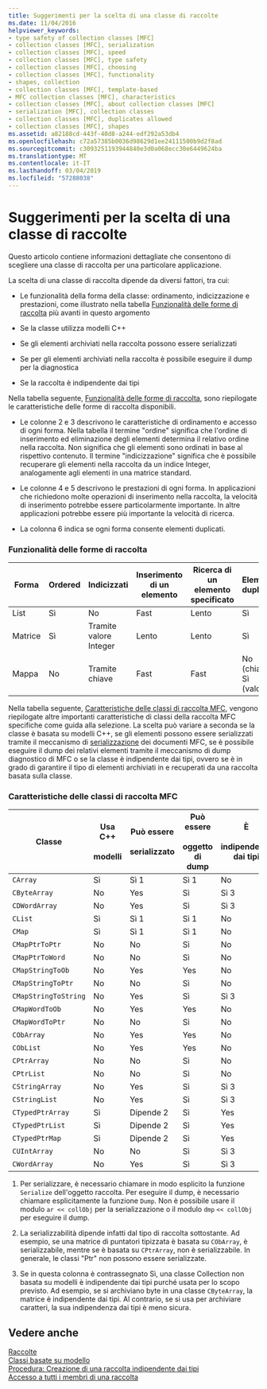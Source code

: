 ```yaml
---
title: Suggerimenti per la scelta di una classe di raccolte
ms.date: 11/04/2016
helpviewer_keywords:
- type safety of collection classes [MFC]
- collection classes [MFC], serialization
- collection classes [MFC], speed
- collection classes [MFC], type safety
- collection classes [MFC], choosing
- collection classes [MFC], functionality
- shapes, collection
- collection classes [MFC], template-based
- MFC collection classes [MFC], characteristics
- collection classes [MFC], about collection classes [MFC]
- serialization [MFC], collection classes
- collection classes [MFC], duplicates allowed
- collection classes [MFC], shapes
ms.assetid: a82188cd-443f-40d8-a244-edf292a53db4
ms.openlocfilehash: c72a57385b0036d98629d1ee24111500b9d2f8ad
ms.sourcegitcommit: c3093251193944840e3d0a068ecc30e6449624ba
ms.translationtype: MT
ms.contentlocale: it-IT
ms.lasthandoff: 03/04/2019
ms.locfileid: "57288038"
---
```

# <a name="recommendations-for-choosing-a-collection-class"></a>Suggerimenti per la scelta di una classe di raccolte

Questo articolo contiene informazioni dettagliate che consentono di scegliere una classe di raccolta per una particolare applicazione.

La scelta di una classe di raccolta dipende da diversi fattori, tra cui:

- Le funzionalità della forma della classe: ordinamento, indicizzazione e prestazioni, come illustrato nella tabella [Funzionalità delle forme di raccolta](#_core_collection_shape_features) più avanti in questo argomento

- Se la classe utilizza modelli C++

- Se gli elementi archiviati nella raccolta possono essere serializzati

- Se per gli elementi archiviati nella raccolta è possibile eseguire il dump per la diagnostica

- Se la raccolta è indipendente dai tipi

Nella tabella seguente, [Funzionalità delle forme di raccolta](#_core_collection_shape_features), sono riepilogate le caratteristiche delle forme di raccolta disponibili.

- Le colonne 2 e 3 descrivono le caratteristiche di ordinamento e accesso di ogni forma. Nella tabella il termine "ordine" significa che l'ordine di inserimento ed eliminazione degli elementi determina il relativo ordine nella raccolta. Non significa che gli elementi sono ordinati in base al rispettivo contenuto. Il termine "indicizzazione" significa che è possibile recuperare gli elementi nella raccolta da un indice Integer, analogamente agli elementi in una matrice standard.

- Le colonne 4 e 5 descrivono le prestazioni di ogni forma. In applicazioni che richiedono molte operazioni di inserimento nella raccolta, la velocità di inserimento potrebbe essere particolarmente importante. In altre applicazioni potrebbe essere più importante la velocità di ricerca.

- La colonna 6 indica se ogni forma consente elementi duplicati.

### <a name="_core_collection_shape_features"></a>  Funzionalità delle forme di raccolta

|Forma|Ordered|Indicizzati|Inserimento di un elemento|Ricerca di un elemento specificato|Elementi duplicati|
|-----------|--------------|--------------|-----------------------|----------------------------------|-------------------------|
|List|Sì|No|Fast|Lento|Sì|
|Matrice|Sì|Tramite valore Integer|Lento|Lento|Sì|
|Mappa|No|Tramite chiave|Fast|Fast|No (chiavi) Sì (valori)|

Nella tabella seguente, [Caratteristiche delle classi di raccolta MFC](#_core_characteristics_of_mfc_collection_classes), vengono riepilogate altre importanti caratteristiche di classi della raccolta MFC specifiche come guida alla selezione. La scelta può variare a seconda se la classe è basata su modelli C++, se gli elementi possono essere serializzati tramite il meccanismo di [serializzazione](../mfc/serialization-in-mfc.md) dei documenti MFC, se è possibile eseguire il dump dei relativi elementi tramite il meccanismo di dump diagnostico di MFC o se la classe è indipendente dai tipi, ovvero se è in grado di garantire il tipo di elementi archiviati in e recuperati da una raccolta basata sulla classe.

### <a name="_core_characteristics_of_mfc_collection_classes"></a>  Caratteristiche delle classi di raccolta MFC

|Classe|Usa C++<br /><br /> modelli|Può essere<br /><br /> serializzato|Può essere<br /><br /> oggetto di dump|È<br /><br /> indipendente dai tipi|
|-----------|------------------------------|---------------------------|-----------------------|-----------------------|
|`CArray`|Sì|Sì 1|Sì 1|No|
|`CByteArray`|No|Yes|Sì|Sì 3|
|`CDWordArray`|No|Yes|Sì|Sì 3|
|`CList`|Sì|Sì 1|Sì 1|No|
|`CMap`|Sì|Sì 1|Sì 1|No|
|`CMapPtrToPtr`|No|No|Sì|No|
|`CMapPtrToWord`|No|No|Sì|No|
|`CMapStringToOb`|No|Yes|Yes|No|
|`CMapStringToPtr`|No|No|Sì|No|
|`CMapStringToString`|No|Yes|Sì|Sì 3|
|`CMapWordToOb`|No|Yes|Yes|No|
|`CMapWordToPtr`|No|No|Sì|No|
|`CObArray`|No|Yes|Yes|No|
|`CObList`|No|Yes|Yes|No|
|`CPtrArray`|No|No|Sì|No|
|`CPtrList`|No|No|Sì|No|
|`CStringArray`|No|Yes|Sì|Sì 3|
|`CStringList`|No|Yes|Sì|Sì 3|
|`CTypedPtrArray`|Sì|Dipende 2|Sì|Yes|
|`CTypedPtrList`|Sì|Dipende 2|Sì|Yes|
|`CTypedPtrMap`|Sì|Dipende 2|Sì|Yes|
|`CUIntArray`|No|No|Sì|Sì 3|
|`CWordArray`|No|Yes|Sì|Sì 3|

1. Per serializzare, è necessario chiamare in modo esplicito la funzione `Serialize` dell'oggetto raccolta. Per eseguire il dump, è necessario chiamare esplicitamente la funzione `Dump`. Non è possibile usare il modulo `ar << collObj` per la serializzazione o il modulo `dmp` `<< collObj` per eseguire il dump.

2. La serializzabilità dipende infatti dal tipo di raccolta sottostante. Ad esempio, se una matrice di puntatori tipizzata è basata su `CObArray`, è serializzabile, mentre se è basata su `CPtrArray`, non è serializzabile. In generale, le classi "Ptr" non possono essere serializzate.

3. Se in questa colonna è contrassegnato Sì, una classe Collection non basata su modelli è indipendente dai tipi purché usata per lo scopo previsto. Ad esempio, se si archiviano byte in una classe `CByteArray`, la matrice è indipendente dai tipi. Al contrario, se si usa per archiviare caratteri, la sua indipendenza dai tipi è meno sicura.

## <a name="see-also"></a>Vedere anche

[Raccolte](../mfc/collections.md)<br/>
[Classi basate su modello](../mfc/template-based-classes.md)<br/>
[Procedura: Creazione di una raccolta indipendente dai tipi](../mfc/how-to-make-a-type-safe-collection.md)<br/>
[Accesso a tutti i membri di una raccolta](../mfc/accessing-all-members-of-a-collection.md)
